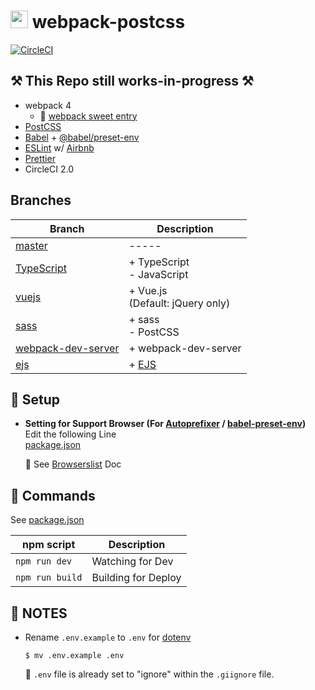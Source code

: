 # <img src="https://github-sect.s3-ap-northeast-1.amazonaws.com/logo.svg" width="28" height="auto"> webpack-postcss
[![CircleCI](https://circleci.com/gh/sectsect/webpack-postcss.svg?style=svg)](https://circleci.com/gh/sectsect/webpack-postcss)

## ⚒️ This Repo still works-in-progress ⚒️

- webpack 4
  - :icecream: [webpack sweet entry](https://github.com/sectsect/webpack-sweet-entry)
- [PostCSS](https://github.com/postcss/postcss)
- [Babel](https://babeljs.io/) + [@babel/preset-env](https://github.com/babel/babel/tree/master/packages/babel-preset-env)
- [ESLint](https://eslint.org/) w/ [Airbnb](https://github.com/airbnb/javascript/tree/master/packages/eslint-config-airbnb)
- [Prettier](https://prettier.io/)
- CircleCI 2.0

## Branches

| Branch | Description |
| ------ | ----------- |
| [master](https://github.com/sectsect/webpack-postcss) | ----- |
| [TypeScript](https://github.com/sectsect/webpack-postcss/tree/feature/typescript) | \+ TypeScript<br>\- JavaScript |
| [vuejs](https://github.com/sectsect/webpack-postcss/tree/vuejs) | \+ Vue.js<br>(Default: jQuery only) |
| [sass](https://github.com/sectsect/webpack-postcss/tree/sass) | \+ sass<br>\- PostCSS |
| [webpack-dev-server](https://github.com/sectsect/webpack-postcss/tree/webpack-dev-server) | \+ webpack-dev-server |
| [ejs](https://github.com/sectsect/webpack-postcss/tree/ejs) | \+ [EJS](http://ejs.co/) |

## :beer: Setup

- **Setting for Support Browser (For [Autoprefixer](https://github.com/postcss/autoprefixer) / [babel-preset-env](https://github.com/babel/babel/tree/master/packages/babel-preset-env))**  
  Edit the following Line  
  [package.json](https://github.com/sectsect/webpack-postcss/blob/master/package.json#L12)  

  :memo: See [Browserslist](https://github.com/ai/browserslist) Doc

## :hamburger: Commands

See [package.json](https://github.com/sectsect/webpack-postcss/blob/master/package.json#L6-L11)

| npm script | Description |
| ------ | ----------- |
| `npm run dev` | Watching for Dev |
| `npm run build` | Building for Deploy |

## :bookmark: NOTES
- Rename `.env.example` to `.env` for [dotenv](https://github.com/motdotla/dotenv)
  ```
  $ mv .env.example .env
  ```
  :memo: `.env` file is already set to "ignore" within the `.giignore` file.
